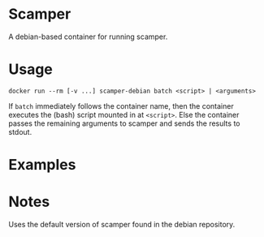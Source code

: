 # Scamper

A debian-based container for running scamper.

# Usage

```
docker run --rm [-v ...] scamper-debian batch <script> | <arguments>
```

If `batch` immediately follows the container name, then the container
executes the (bash) script mounted in at `<script>`.
Else the container passes the remaining arguments to scamper
and sends the results to stdout.

# Examples

# Notes

Uses the default version of scamper found in the debian repository.
